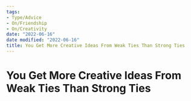 ```yaml
---
tags:
- Type/Advice
- On/Friendship
- On/Creativity
date: "2022-06-16"
date modified: "2022-06-16"
title: You Get More Creative Ideas From Weak Ties Than Strong Ties
---
```


# You Get More Creative Ideas From Weak Ties Than Strong Ties
